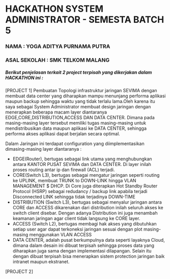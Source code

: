 # HACKATHON SYSTEM ADMINISTRATOR - SEMESTA BATCH 5

### NAMA : YOGA ADITYA PURNAMA PUTRA
### ASAL SEKOLAH : SMK TELKOM MALANG


##### Berikut penjelasan terkait 2 project terpisah yang dikerjakan dalam HACKATHON ini :
[PROJECT 1]
  Pembuatan Topologi infrastruktur jaringan SEVIMA dengan membuat data center yang diharapkan mampu menunjang performa aplikasi maupun backup sehingga waktu yang tidak terlalu lama.Oleh karena itu saya sebagai System Administrator membuat design jaringan dengan menerapkan beberapa macam layer diantaranya EDGE,CORE,DISTRIBUTION,ACCESS DAN DATA CENTER. Dimana pada masing-masing layer tersebut memiliki tugas masing-masing untuk mendistribusikan data maupun aplikasi ke DATA CENTER, sehingga performa akses aplikasi dapat berjalan secara optimal.
   
  Dalam Jaringan ini terdapat configuration yang diimplementasikan dimasing-masing layer diantaranya :
- EDGE(Router), bertugas sebagai link utama yang menghubungkan antara KANTOR PUSAT SEVIMA dan DATA CENTER. Di layer inilah proses routing antar ip dan firewall (ACL) terjadi.
- CORE(Switch L3), bertugas sebagai mengatur jaringan seperti routing ke UPLINK, membuat TRUNK to DOWN-LINK hingga VLAN MANAGEMENT $ DHCP. Di Core juga diterapkan Hot Standby Router Protocol (HSRP) sebagai redudancy / backup link apabila terjadi Disconnected LINK sehingga tidak terjadinya DOWN-TIME
- DISTRIBUTION (Switch L3), bertugas sebagai menyalur jaringan antara CORE dan ACCESS dikarenakan dari distribution inilah seluruh akses ke switch client disebar. Dengan adanya Distribution ini juga menambah keamanan jaringan agar client tidak langsung ke CORE layer.
- ACCESS (Switch L2), bertugas membagi hak akses yang dibutuhkan setiap user agar dapat terkoneksi jaringan sesuai dengan plot masing-masing menggunakan VLAN ACCESS
- DATA CENTER, adalah pusat berkumpulnya data seperti layaknya Cloud, dimana dalam desain ini dibuat terpisah sehingga proses data yang diharapkan juga sama dengan implementasi dilapangan. Selain itu dengan dibuat terpisah bisa menerapkan sistem protection jaringan baik intranet maupun ekstranet.

[PROJECT 2]
